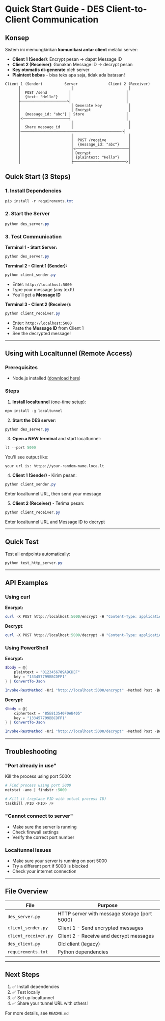 # Quick Start Guide - DES Client-to-Client Communication

## Konsep

Sistem ini memungkinkan **komunikasi antar client** melalui server:
- **Client 1 (Sender)**: Encrypt pesan → dapat Message ID
- **Client 2 (Receiver)**: Gunakan Message ID → decrypt pesan
- **Key otomatis di-generate** oleh server
- **Plaintext bebas** - bisa teks apa saja, tidak ada batasan!

```
Client 1 (Sender)          Server              Client 2 (Receiver)
      │                       │                         │
      │  POST /send          │                         │
      │  {text: "Hello"}     │                         │
      ├─────────────────────>│                         │
      │                       │ Generate key            │
      │                       │ Encrypt                 │
      │  {message_id: "abc"} │ Store                   │
      │<─────────────────────┤                         │
      │                       │                         │
      │  Share message_id     │                         │
      │──────────────────────────────────────────────>│
      │                       │                         │
      │                       │  POST /receive          │
      │                       │  {message_id: "abc"}    │
      │                       │<────────────────────────┤
      │                       │ Decrypt                 │
      │                       │ {plaintext: "Hello"}    │
      │                       ├────────────────────────>│
```

## Quick Start (3 Steps)

### 1. Install Dependencies
```powershell
pip install -r requirements.txt
```

### 2. Start the Server

```powershell
python des_server.py
```

### 3. Test Communication

**Terminal 1 - Start Server:**
```powershell
python des_server.py
```

**Terminal 2 - Client 1 (Sender):**
```powershell
python client_sender.py
```
- Enter: `http://localhost:5000`
- Type your message (any text!)
- You'll get a **Message ID**

**Terminal 3 - Client 2 (Receiver):**
```powershell
python client_receiver.py
```
- Enter: `http://localhost:5000`
- Paste the **Message ID** from Client 1
- See the decrypted message!

---

## Using with Localtunnel (Remote Access)

### Prerequisites
- Node.js installed ([download here](https://nodejs.org/))

### Steps

1. **Install localtunnel** (one-time setup):
```powershell
npm install -g localtunnel
```

2. **Start the DES server**:
```powershell
python des_server.py
```

3. **Open a NEW terminal** and start localtunnel:
```powershell
lt --port 5000
```

You'll see output like:
```
your url is: https://your-random-name.loca.lt
```

4. **Client 1 (Sender)** - Kirim pesan:
```powershell
python client_sender.py
```
Enter localtunnel URL, then send your message

5. **Client 2 (Receiver)** - Terima pesan:
```powershell
python client_receiver.py
```
Enter localtunnel URL and Message ID to decrypt

---

## Quick Test

Test all endpoints automatically:
```powershell
python test_http_server.py
```

---

## API Examples

### Using curl

**Encrypt:**
```powershell
curl -X POST http://localhost:5000/encrypt -H "Content-Type: application/json" -d '{\"plaintext\": \"0123456789ABCDEF\", \"key\": \"133457799BBCDFF1\"}'
```

**Decrypt:**
```powershell
curl -X POST http://localhost:5000/decrypt -H "Content-Type: application/json" -d '{\"ciphertext\": \"85E813540F0AB405\", \"key\": \"133457799BBCDFF1\"}'
```

### Using PowerShell

**Encrypt:**
```powershell
$body = @{
    plaintext = "0123456789ABCDEF"
    key = "133457799BBCDFF1"
} | ConvertTo-Json

Invoke-RestMethod -Uri "http://localhost:5000/encrypt" -Method Post -Body $body -ContentType "application/json"
```

**Decrypt:**
```powershell
$body = @{
    ciphertext = "85E813540F0AB405"
    key = "133457799BBCDFF1"
} | ConvertTo-Json

Invoke-RestMethod -Uri "http://localhost:5000/decrypt" -Method Post -Body $body -ContentType "application/json"
```

---

## Troubleshooting

### "Port already in use"
Kill the process using port 5000:
```powershell
# Find process using port 5000
netstat -ano | findstr :5000

# Kill it (replace PID with actual process ID)
taskkill /PID <PID> /F
```

### "Cannot connect to server"
- Make sure the server is running
- Check firewall settings
- Verify the correct port number

### Localtunnel issues
- Make sure your server is running on port 5000
- Try a different port if 5000 is blocked
- Check your internet connection

---

## File Overview

| File | Purpose |
|------|---------|
| `des_server.py` | HTTP server with message storage (port 5000) |
| `client_sender.py` | Client 1 - Send encrypted messages |
| `client_receiver.py` | Client 2 - Receive and decrypt messages |
| `des_client.py` | Old client (legacy) |
| `requirements.txt` | Python dependencies |

---

## Next Steps

1. ✅ Install dependencies
2. ✅ Test locally
3. ✅ Set up localtunnel
4. ✅ Share your tunnel URL with others!

For more details, see `README.md`
